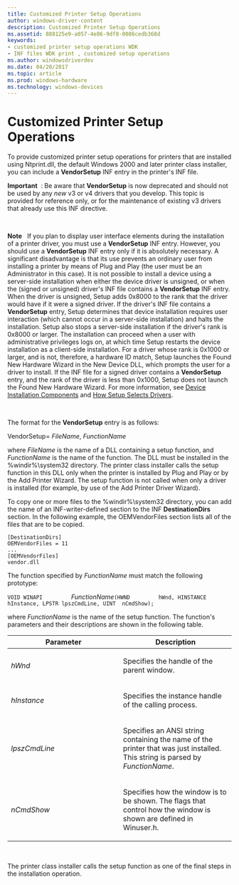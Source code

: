 ```yaml
---
title: Customized Printer Setup Operations
author: windows-driver-content
description: Customized Printer Setup Operations
ms.assetid: 888125e9-a057-4e86-9df8-0086cedb368d
keywords:
- customized printer setup operations WDK
- INF files WDK print , customized setup operations
ms.author: windowsdriverdev
ms.date: 04/20/2017
ms.topic: article
ms.prod: windows-hardware
ms.technology: windows-devices
---
```


# Customized Printer Setup Operations





To provide customized printer setup operations for printers that are installed using Ntprint.dll, the default Windows 2000 and later printer class installer, you can include a **VendorSetup** INF entry in the printer's INF file.

**Important**  : Be aware that **VendorSetup** is now deprecated and should not be used by any *new* v3 or v4 drivers that you develop. This topic is provided for reference only, or for the maintenance of existing v3 drivers that already use this INF directive.

 

**Note**   If you plan to display user interface elements during the installation of a printer driver, you must use a **VendorSetup** INF entry. However, you should use a **VendorSetup** INF entry only if it is absolutely necessary. A significant disadvantage is that its use prevents an ordinary user from installing a printer by means of Plug and Play (the user must be an Administrator in this case).
It is not possible to install a device using a server-side installation when either the device driver is unsigned, or when the (signed or unsigned) driver's INF file contains a **VendorSetup** INF entry. When the driver is unsigned, Setup adds 0x8000 to the rank that the driver would have if it were a signed driver. If the driver's INF file contains a **VendorSetup** entry, Setup determines that device installation requires user interaction (which cannot occur in a server-side installation) and halts the installation. Setup also stops a server-side installation if the driver's rank is 0x8000 or larger. The installation can proceed when a user with administrative privileges logs on, at which time Setup restarts the device installation as a client-side installation. For a driver whose rank is 0x1000 or larger, and is not, therefore, a hardware ID match, Setup launches the Found New Hardware Wizard in the New Device DLL, which prompts the user for a driver to install. If the INF file for a signed driver contains a **VendorSetup** entry, and the rank of the driver is less than 0x1000, Setup does not launch the Found New Hardware Wizard. For more information, see [Device Installation Components](https://msdn.microsoft.com/library/windows/hardware/ff541277) and [How Setup Selects Drivers](https://msdn.microsoft.com/library/windows/hardware/ff546228).

 

The format for the **VendorSetup** entry is as follows:

VendorSetup= *FileName*, *FunctionName*

where *FileName* is the name of a DLL containing a setup function, and *FunctionName* is the name of the function. The DLL must be installed in the %windir%\\system32 directory. The printer class installer calls the setup function in this DLL only when the printer is installed by Plug and Play or by the Add Printer Wizard. The setup function is not called when only a driver is installed (for example, by use of the Add Printer Driver Wizard).

To copy one or more files to the %windir%\\system32 directory, you can add the name of an INF-writer-defined section to the INF **DestinationDirs** section. In the following example, the OEMVendorFiles section lists all of the files that are to be copied.

```
[DestinationDirs]
OEMVendorFiles = 11
...
[OEMVendorFiles]
vendor.dll
```

The function specified by *FunctionName* must match the following prototype:

`VOID WINAPI         `*FunctionName*`(HWND         hWnd, HINSTANCE hInstance, LPSTR lpszCmdLine, UINT  nCmdShow);`

where *FunctionName* is the name of the setup function. The function's parameters and their descriptions are shown in the following table.

<table>
<colgroup>
<col width="50%" />
<col width="50%" />
</colgroup>
<thead>
<tr class="header">
<th>Parameter</th>
<th>Description</th>
</tr>
</thead>
<tbody>
<tr class="odd">
<td><p><em>hWnd</em></p></td>
<td><p>Specifies the handle of the parent window.</p></td>
</tr>
<tr class="even">
<td><p><em>hInstance</em></p></td>
<td><p>Specifies the instance handle of the calling process.</p></td>
</tr>
<tr class="odd">
<td><p><em>lpszCmdLine</em></p></td>
<td><p>Specifies an ANSI string containing the name of the printer that was just installed. This string is parsed by <em>FunctionName</em>.</p></td>
</tr>
<tr class="even">
<td><p><em>nCmdShow</em></p></td>
<td><p>Specifies how the window is to be shown. The flags that control how the window is shown are defined in Winuser.h.</p></td>
</tr>
</tbody>
</table>

 

The printer class installer calls the setup function as one of the final steps in the installation operation.

 

 




